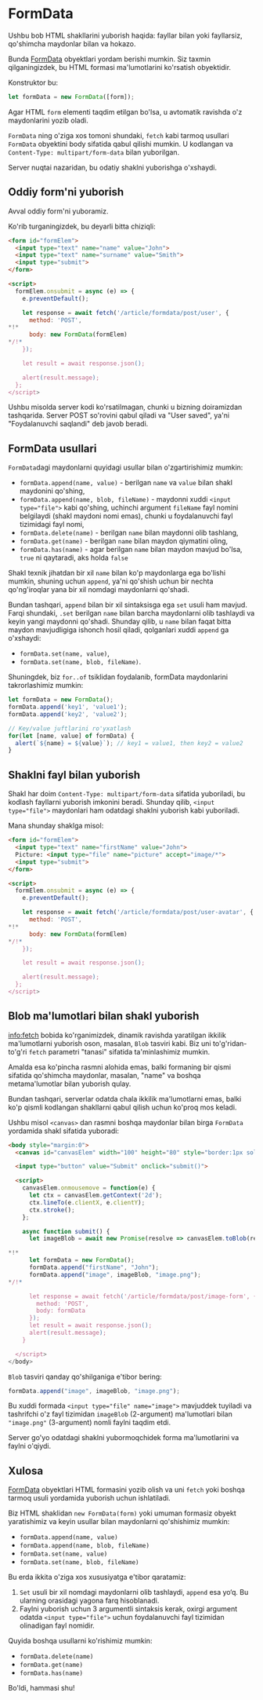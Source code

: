 
# FormData

Ushbu bob HTML shakllarini yuborish haqida: fayllar bilan yoki fayllarsiz, qo'shimcha maydonlar bilan va hokazo.

Bunda [FormData](https://xhr.spec.whatwg.org/#interface-formdata) obyektlari yordam berishi mumkin. Siz taxmin qilganingizdek, bu HTML formasi ma'lumotlarini ko'rsatish obyektidir.

Konstruktor bu:
```js
let formData = new FormData([form]);
```

Agar HTML `form` elementi taqdim etilgan bo'lsa, u avtomatik ravishda o'z maydonlarini yozib oladi.

`FormData` ning o'ziga xos tomoni shundaki, `fetch` kabi tarmoq usullari `FormData` obyektini body sifatida qabul qilishi mumkin. U kodlangan va `Content-Type: multipart/form-data` bilan yuborilgan.

Server nuqtai nazaridan, bu odatiy shaklni yuborishga o'xshaydi.

## Oddiy form'ni yuborish

Avval oddiy form'ni yuboramiz.

Ko'rib turganingizdek, bu deyarli bitta chiziqli:

```html run autorun
<form id="formElem">
  <input type="text" name="name" value="John">
  <input type="text" name="surname" value="Smith">
  <input type="submit">
</form>

<script>
  formElem.onsubmit = async (e) => {
    e.preventDefault();

    let response = await fetch('/article/formdata/post/user', {
      method: 'POST',
*!*
      body: new FormData(formElem)
*/!*
    });

    let result = await response.json();

    alert(result.message);
  };
</script>
```

Ushbu misolda server kodi ko'rsatilmagan, chunki u bizning doiramizdan tashqarida. Server POST so'rovini qabul qiladi va "User saved", ya'ni "Foydalanuvchi saqlandi" deb javob beradi.

## FormData usullari

`FormData`dagi maydonlarni quyidagi usullar bilan o'zgartirishimiz mumkin:

- `formData.append(name, value)` - berilgan `name` va `value` bilan shakl maydonini qo'shing,
- `formData.append(name, blob, fileName)` - maydonni xuddi `<input type="file">` kabi qo'shing, uchinchi argument `fileName` fayl nomini belgilaydi (shakl maydoni nomi emas), chunki u foydalanuvchi fayl tizimidagi fayl nomi,
- `formData.delete(name)` - berilgan `name` bilan maydonni olib tashlang,
- `formData.get(name)` - berilgan `name` bilan maydon qiymatini oling,
- `formData.has(name)` - agar berilgan `name` bilan maydon mavjud bo'lsa, `true` ni qaytaradi, aks holda `false`

Shakl texnik jihatdan bir xil `name` bilan ko'p maydonlarga ega bo'lishi mumkin, shuning uchun `append`, ya'ni qo'shish uchun bir nechta qo'ng'iroqlar yana bir xil nomdagi maydonlarni qo'shadi.

Bundan tashqari, `append` bilan bir xil sintaksisga ega `set` usuli ham mavjud. Farqi shundaki, 
`.set` berilgan `name` bilan barcha maydonlarni olib tashlaydi va keyin yangi maydonni qo'shadi. Shunday qilib, u `name` bilan faqat bitta maydon mavjudligiga ishonch hosil qiladi, qolganlari xuddi `append` ga o'xshaydi:

- `formData.set(name, value)`,
- `formData.set(name, blob, fileName)`.

Shuningdek, biz `for..of` tsiklidan foydalanib, formData maydonlarini takrorlashimiz mumkin:

```js run
let formData = new FormData();
formData.append('key1', 'value1');
formData.append('key2', 'value2');

// Key/value juftlarini ro'yxatlash
for(let [name, value] of formData) {
  alert(`${name} = ${value}`); // key1 = value1, then key2 = value2
}
```

## Shaklni fayl bilan yuborish

Shakl har doim `Content-Type: multipart/form-data` sifatida yuboriladi, bu kodlash fayllarni yuborish imkonini beradi. Shunday qilib, `<input type="file">` maydonlari ham odatdagi shaklni yuborish kabi yuboriladi.

Mana shunday shaklga misol:

```html run autorun
<form id="formElem">
  <input type="text" name="firstName" value="John">
  Picture: <input type="file" name="picture" accept="image/*">
  <input type="submit">
</form>

<script>
  formElem.onsubmit = async (e) => {
    e.preventDefault();

    let response = await fetch('/article/formdata/post/user-avatar', {
      method: 'POST',
*!*
      body: new FormData(formElem)
*/!*
    });

    let result = await response.json();

    alert(result.message);
  };
</script>
```

## Blob ma'lumotlari bilan shakl yuborish

<info:fetch> bobida ko'rganimizdek, dinamik ravishda yaratilgan ikkilik ma'lumotlarni yuborish oson, masalan, `Blob` tasviri kabi. Biz uni to'g'ridan-to'g'ri `fetch` parametri "tanasi" sifatida ta'minlashimiz mumkin.

Amalda esa ko'pincha rasmni alohida emas, balki formaning bir qismi sifatida qo'shimcha maydonlar, masalan, "name" va boshqa metama'lumotlar bilan yuborish qulay.

Bundan tashqari, serverlar odatda chala ikkilik ma'lumotlarni emas, balki ko'p qismli kodlangan shakllarni qabul qilish uchun ko'proq mos keladi.

Ushbu misol `<canvas>` dan rasmni boshqa maydonlar bilan birga `FormData` yordamida shakl sifatida yuboradi:

```html run autorun height="90"
<body style="margin:0">
  <canvas id="canvasElem" width="100" height="80" style="border:1px solid"></canvas>

  <input type="button" value="Submit" onclick="submit()">

  <script>
    canvasElem.onmousemove = function(e) {
      let ctx = canvasElem.getContext('2d');
      ctx.lineTo(e.clientX, e.clientY);
      ctx.stroke();
    };

    async function submit() {
      let imageBlob = await new Promise(resolve => canvasElem.toBlob(resolve, 'image/png'));

*!*
      let formData = new FormData();
      formData.append("firstName", "John");
      formData.append("image", imageBlob, "image.png");
*/!*    

      let response = await fetch('/article/formdata/post/image-form', {
        method: 'POST',
        body: formData
      });
      let result = await response.json();
      alert(result.message);
    }

  </script>
</body>
```

`Blob` tasviri qanday qo'shilganiga e'tibor bering:

```js
formData.append("image", imageBlob, "image.png");
```

Bu xuddi formada `<input type="file" name="image">` mavjuddek tuyiladi va tashrifchi o'z fayl tizimidan `imageBlob` (2-argument) ma'lumotlari bilan `"image.png"` (3-argument) nomli faylni taqdim etdi.

Server go'yo odatdagi shaklni yubormoqchidek forma ma'lumotlarini va faylni o'qiydi.

## Xulosa

[FormData](https://xhr.spec.whatwg.org/#interface-formdata) obyektlari HTML formasini yozib olish va uni `fetch` yoki boshqa tarmoq usuli yordamida yuborish uchun ishlatiladi.

Biz HTML shaklidan `new FormData(form)` yoki umuman formasiz obyekt yaratishimiz va keyin usullar bilan maydonlarni qo'shishimiz mumkin:

- `formData.append(name, value)`
- `formData.append(name, blob, fileName)`
- `formData.set(name, value)`
- `formData.set(name, blob, fileName)`

Bu erda ikkita o'ziga xos xususiyatga e'tibor qaratamiz:

1. `Set` usuli bir xil nomdagi maydonlarni olib tashlaydi, `append` esa yo‘q. Bu ularning orasidagi yagona farq hisoblanadi.
2. Faylni yuborish uchun 3 argumentli sintaksis kerak, oxirgi argument odatda `<input type="file">` uchun foydalanuvchi fayl tizimidan olinadigan fayl nomidir.

Quyida boshqa usullarni ko'rishimiz mumkin:

- `formData.delete(name)`
- `formData.get(name)`
- `formData.has(name)`

Bo'ldi, hammasi shu!
